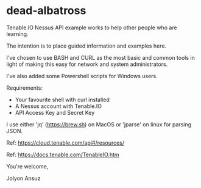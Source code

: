 # dead-albatross

Tenable.IO Nessus API example works to help other people who are learning.

The intention is to place guided information and examples here.

I've chosen to use BASH and CURL as the most basic and common tools in light of making this easy for network and system administrators.

I've also added some Powershell scripts for Windows users.

Requirements:
* Your favourite shell with curl installed
* A Nessus account with Tenable.IO
* API Access Key and Secret Key

I use either 'jq' (https://brew.sh) on MacOS or 'jparse' on linux for parsing JSON.

Ref: https://cloud.tenable.com/api#/resources/

Ref: https://docs.tenable.com/TenableIO.htm

You're welcome,

Jolyon Ansuz
